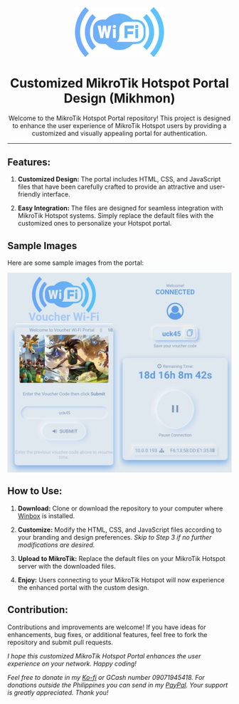 <p align="center">
  <img src="hotspot-20231004T101541Z-001/hotspot/img/logo.webp" alt="Logo" width="200"/>
</p>

<h1 align="center">Customized MikroTik Hotspot Portal Design (Mikhmon)</h1>

<p align="center">Welcome to the MikroTik Hotspot Portal repository! This project is designed to enhance the user experience of MikroTik Hotspot users by providing a customized and visually appealing portal for authentication.</p>

<hr>

## Features:
1. **Customized Design:** The portal includes HTML, CSS, and JavaScript files that have been carefully crafted to provide an attractive and user-friendly interface.

2. **Easy Integration:** The files are designed for seamless integration with MikroTik Hotspot systems. Simply replace the default files with the customized ones to personalize your Hotspot portal.


## Sample Images

Here are some sample images from the portal:

<p style="display: flex;">
        <img src="image1.jpg" alt="Image 1" style="max-width: 50%; height: auto;">
        <img src="image2.jpg" alt="Image 2" style="max-width: 50%; height: auto;">
</p>

## How to Use:
1. **Download:** Clone or download the repository to your computer where [Winbox](https://mikrotik.com/download) is installed.

2. **Customize:** Modify the HTML, CSS, and JavaScript files according to your branding and design preferences. *Skip to Step 3 if no further modifications are desired.*

3. **Upload to MikroTik:** Replace the default files on your MikroTik Hotspot server with the downloaded files.
   
4. **Enjoy:** Users connecting to your MikroTik Hotspot will now experience the enhanced portal with the custom design.

## Contribution:
Contributions and improvements are welcome! If you have ideas for enhancements, bug fixes, or additional features, feel free to fork the repository and submit pull requests.

*I hope this customized MikroTik Hotspot Portal enhances the user experience on your network. Happy coding!*

*Feel free to donate in my [Ko-fi](https://ko-fi.com/domxii) or GCash number 09071945418. For donations outside the Philippines you can send in my [PayPal](https://www.paypal.com/paypalme/Domoxi). Your support is greatly appreciated. Thank you!*
